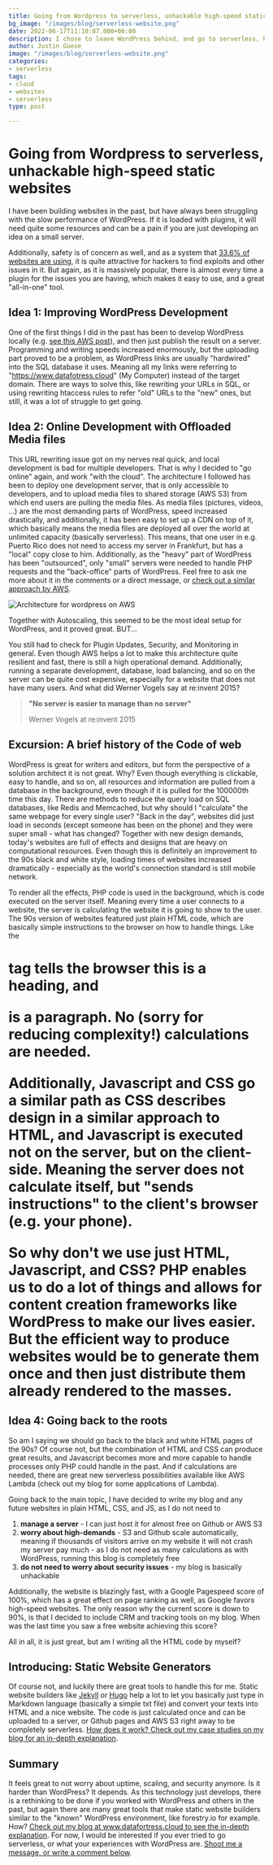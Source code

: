 ```yaml
---
title: Going from Wordpress to serverless, unhackable high-speed static websites
bg_image: "/images/blog/serverless-website.png"
date: 2022-06-17T11:10:07.000+06:00
description: I chose to leave WordPress behind, and go to serverless, high-speed unhackable static websites instead
author: Justin Guese
image: "/images/blog/serverless-website.png"
categories:
- serverless
tags:
- cloud
- websites
- serverless
type: post

---
```

# Going from Wordpress to serverless, unhackable high-speed static websites



I have been building websites in the past, but have always been struggling with the slow performance of WordPress. If it is loaded with plugins, it will need quite some resources and can be a pain if you are just developing an idea on a small server. 


Additionally, safety is of concern as well, and as a system that [33,6% of websites are using](https://en.wikipedia.org/wiki/WordPress), it is quite attractive for hackers to find exploits and other issues in it. 
But again, as it is massively popular, there is almost every time a plugin for the issues you are having, which makes it easy to use, and a great "all-in-one" tool.




## Idea 1: Improving WordPress Development



One of the first things I did in the past has been to develop WordPress locally (e.g. [see this AWS post](https://www.smashingmagazine.com/2018/04/wordpress-local-development-beginners-setup-deployment/)), and then just publish the result on a server. Programming and writing speeds increased enormously, but the uploading part proved to be a problem, as WordPress links are usually "hardwired" into the SQL database it uses. Meaning all my links were referring to "https://www.datafotress.cloud" (My Computer) instead of the target domain. There are ways to solve this, like rewriting your URLs in SQL, or using rewriting htaccess rules to refer "old" URLs to the "new" ones, but still, it was a lot of struggle to get going. 




## Idea 2: Online Development with Offloaded Media files



This URL rewriting issue got on my nerves real quick, and local development is bad for multiple developers. That is why I decided to "go online" again, and work "with the cloud". The architecture I followed has been to deploy one development server, that is only accessible to developers, and to upload media files to shared storage (AWS S3) from which end users are pulling the media files. As media files (pictures, videos, ...) are the most demanding parts of WordPress, speed increased drastically, and additionally, it has been easy to set up a CDN on top of it, which basically means the media files are deployed all over the world at unlimited capacity (basically serverless). This means, that one user in e.g. Puerto Rico does not need to access my server in Frankfurt, but has a "local" copy close to him. Additionally, as the "heavy" part of WordPress has been "outsourced", only "small" servers were needed to handle PHP requests and the "back-office" parts of WordPress. Feel free to ask me more about it in the comments or a direct message, or [check out a similar approach by AWS](https://devops.com/hosting-scalable-wordpress-on-aws/).

![Architecture for wordpress on AWS](/images/blog/Webp.net-resizeimage.png)

Together with Autoscaling, this seemed to be the most ideal setup for WordPress, and it proved great. BUT...


You still had to check for Plugin Updates, Security, and Monitoring in general. Even though AWS helps a lot to make this architecture quite resilient and fast, there is still a high operational demand. Additionally, running a separate development, database, load balancing, and so on the server can be quite cost expensive, especially for a website that does not have many users. 
And what did Werner Vogels say at re:invent 2015?

> **"No server is easier to manage than no server"**
> 
> Werner Vogels at re:invent 2015


## Excursion: A brief history of the Code of web




WordPress is great for writers and editors, but form the perspective of a solution architect it is not great. Why? Even though everything is clickable, easy to handle, and so on, all resources and information are pulled from a database in the background, even though if it is pulled for the 100000th time this day. There are methods to reduce the query load on SQL databases, like Redis and Memcached, but why should I "calculate" the same webpage for every single user? "Back in the day", websites did just load in seconds (except someone has been on the phone) and they were super small - what has changed? Together with new design demands, today's websites are full of effects and designs that are heavy on computational resources. Even though this is definitely an improvement to the 90s black and white style, loading times of websites increased dramatically - especially as the world's connection standard is still mobile network. 



To render all the effects, PHP code is used in the background, which is code executed on the server itself. Meaning every time a user connects to a website, the server is calculating the website it is going to show to the user. The 90s version of websites featured just plain HTML code, which are basically simple instructions to the browser on how to handle things. Like the <h1> tag tells the browser this is a heading, and <p> is a paragraph. No (sorry for reducing complexity!) calculations are needed. 



Additionally, Javascript and CSS go a similar path as CSS describes design in a similar approach to HTML, and Javascript is executed not on the server, but on the client-side. Meaning the server does not calculate itself, but "sends instructions" to the client's browser (e.g. your phone). 



So why don't we use just HTML, Javascript, and CSS? PHP enables us to do a lot of things and allows for content creation frameworks like WordPress to make our lives easier. But the efficient way to produce websites would be to generate them once and then just distribute them already rendered to the masses. 





## Idea 4: Going back to the roots 




So am I saying we should go back to the black and white HTML pages of the 90s? Of course not, but the combination of HTML and CSS can produce great results, and Javascript becomes more and more capable to handle processes only PHP could handle in the past. And if calculations are needed, there are great new serverless possibilities available like AWS Lambda (check out my blog for some applications of Lambda). 



Going back to the main topic, I have decided to write my blog and any future websites in plain HTML, CSS, and JS, as I do not need to 

1. **manage a server** - I can just host it for almost free on Github or AWS S3
2. **worry about high-demands**  - S3 and Github scale automatically, meaning if thousands of visitors arrive on my website it will not crash my server
pay much - as I do not need as many calculations as with WordPress, running this blog is completely free
3. **do not need to worry about security issues** - my blog is basically unhackable


Additionally, the website is blazingly fast, with a Google Pagespeed score of 100%, which has a great effect on page ranking as well, as Google favors high-speed websites. The only reason why the current score is down to 90%, is that I decided to include CRM and tracking tools on my blog. When was the last time you saw a free website achieving this score?


All in all, it is just great, but am I writing all the HTML code by myself?





## Introducing: Static Website Generators




Of course not, and luckily there are great tools to handle this for me. Static website builders like [Jekyll](https://jekyllrb.com/) or [Hugo](https://gohugo.io/) help a lot to let you basically just type in Markdown language (basically a simple txt file) and convert your texts into HTML and a nice website. The code is just calculated once and can be uploaded to a server, or Github pages and AWS S3 right away to be completely serverless. [How does it work? Check out my case studies on my blog for an in-depth explanation](/project/serverless-static-website/).





## Summary




It feels great to not worry about uptime, scaling, and security anymore. Is it harder than WordPress? It depends. As this technology just develops, there is a rethinking to be done if you worked with WordPress and others in the past, but again there are many great tools that make static website builders similar to the "known" WordPress environment, like forestry.io for example. How? [Check out my blog at www.datafortress.cloud to see the in-depth explanation](/project/serverless-static-website/). 
For now, I would be interested if you ever tried to go serverless, or what your experiences with WordPress are. [Shoot me a message, or write a comment below](/contact/). 

